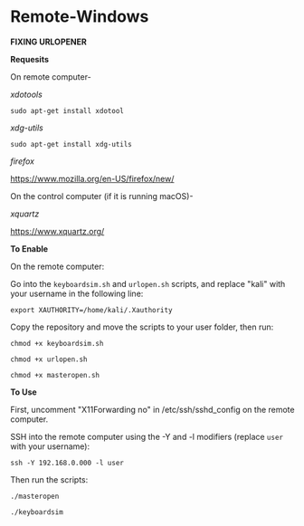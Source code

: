 # Remote-Windows

**FIXING URLOPENER**

**Requesits**

On remote computer-

*xdotools*

```sudo apt-get install xdotool```

*xdg-utils*

```sudo apt-get install xdg-utils```

*firefox*

https://www.mozilla.org/en-US/firefox/new/

On the control computer (if it is running macOS)-

*xquartz*

https://www.xquartz.org/

**To Enable**

On the remote computer: 

Go into the `keyboardsim.sh` and `urlopen.sh` scripts, and replace "kali" with your username in the following line:

```export XAUTHORITY=/home/kali/.Xauthority```

Copy the repository and move the scripts to your user folder, then run:

```chmod +x keyboardsim.sh```

```chmod +x urlopen.sh```

```chmod +x masteropen.sh```

**To Use**

First, uncomment "X11Forwarding no" in /etc/ssh/sshd_config on the remote computer.

SSH into the remote computer using the -Y and -l modifiers (replace `user` with your username):

```ssh -Y 192.168.0.000 -l user```

Then run the scripts:

```./masteropen```

```./keyboardsim```
